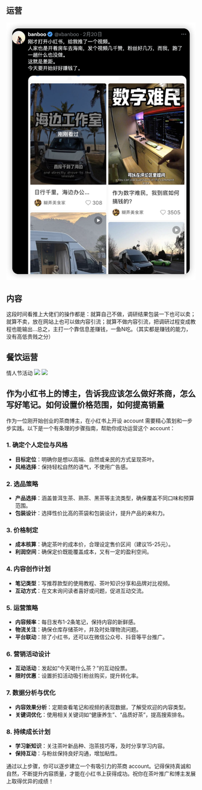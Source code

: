 ## 运营
![](images/2025-03-11-20-26-05.png)

## 内容
这段时间看推上大佬们的操作都是：就算自己不做，调研结果包装一下也可以卖；就算不卖，放在网站上也可以做内容引流；就算不做内容引流，把调研过程变成教程也能输出...总之，主打一个靠信息差赚钱，一鱼N吃。（其实都是赚钱的能力，没有高低贵贱之分）
## 餐饮运营

情人节活动
![](images/2025-02-12-15-24-10.png)
![](images/2025-02-12-15-24-19.png)

## 作为小红书上的博主，告诉我应该怎么做好茶商，怎么写好笔记。如何设置价格范围，如何提高销量

作为一位刚开始创业的茶商博主，在小红书上开设 account 需要精心策划和一步步实践。以下是一个有条理的步骤指南，帮助你成功运营这个 account：

### 1. **确定个人定位与风格**
   - **目标定位**：明确你是想以高端、自然或亲民的方式呈现茶叶。
   - **风格选择**：保持轻松自然的语气，不使用广告感。

### 2. **选品策略**
   - **产品选择**：涵盖普洱生茶、熟茶、黑茶等主流类型，确保覆盖不同口味和预算范围。
   - **包装设计**：选择性价比高的茶袋和包装设计，提升产品的亲和力。

### 3. **价格制定**
   - **成本核算**：确定茶叶的成本价，合理设定售价区间（建议15-25元）。
   - **利润空间**：确保定价既能覆盖成本，又有一定的盈利空间。

### 4. **内容创作计划**
   - **笔记类型**：写推荐款型的使用教程、茶叶知识分享和品牌对比视频。
   - **互动方式**：在文末询问读者喜好或问题，促进互动交流。

### 5. **运营策略**
   - **内容频率**：每日发布1-2条笔记，保持内容的新鲜感。
   - **物流关注**：确保仓库存储茶叶，并及时处理物流问题。
   - **平台联动**：除了小红书，还可以在微信公众号、抖音等平台推广。

### 6. **营销活动设计**
   - **互动活动**：发起如“今天喝什么茶？”的互动投票。
   - **限时优惠**：设置折扣活动吸引粉丝购买，提升转化率。

### 7. **数据分析与优化**
   - **内容效果分析**：定期查看笔记和视频的表现数据，了解受欢迎的内容类型。
   - **关键词优化**：使用相关关键词如“健康养生”、“品质好茶”，提高搜索排名。

### 8. **持续成长计划**
   - **学习新知识**：关注茶叶新品种、泡茶技巧等，及时分享学习内容。
   - **保持互动**：与粉丝保持良好沟通，增加粘性。

通过以上步骤，你可以逐步建立一个有吸引力的茶商 account。记得保持真诚和自然，不断提升内容质量，才能在小红书上获得成功。祝你在茶叶推广和博主发展上取得优异的成绩！